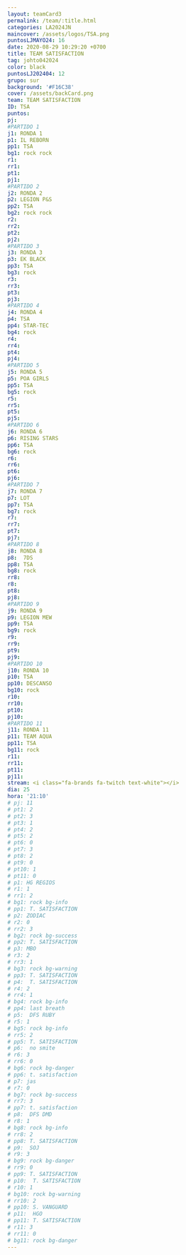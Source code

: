 ```yaml
---
layout: teamCard3
permalink: /team/:title.html
categories: LA2024JN
maincover: /assets/logos/TSA.png
puntosLJMAYO24: 16
date: 2020-08-29 10:29:20 +0700
title: TEAM SATISFACTION
tag: johto042024
color: black
puntosLJ202404: 12
grupo: sur
background: '#F16C38'
cover: /assets/backCard.png
team: TEAM SATISFACTION
ID: TSA
puntos: 
pj: 
#PARTIDO 1
j1: RONDA 1
p1: IL REBORN
pp1: TSA
bg1: rock rock
r1: 
rr1: 
pt1: 
pj1: 
#PARTIDO 2
j2: RONDA 2
p2: LEGION P&S
pp2: TSA
bg2: rock rock
r2: 
rr2: 
pt2: 
pj2: 
#PARTIDO 3
j3: RONDA 3
p3: EK BLACK
pp3: TSA
bg3: rock
r3: 
rr3: 
pt3: 
pj3: 
#PARTIDO 4
j4: RONDA 4
p4: TSA
pp4: STAR-TEC
bg4: rock 
r4: 
rr4: 
pt4: 
pj4:
#PARTIDO 5
j5: RONDA 5
p5: POA GIRLS
pp5: TSA
bg5: rock 
r5: 
rr5: 
pt5: 
pj5: 
#PARTIDO 6
j6: RONDA 6
p6: RISING STARS
pp6: TSA
bg6: rock 
r6: 
rr6: 
pt6: 
pj6: 
#PARTIDO 7
j7: RONDA 7
p7: LOT
pp7: TSA
bg7: rock 
r7: 
rr7: 
pt7: 
pj7: 
#PARTIDO 8
j8: RONDA 8
p8:  7DS
pp8: TSA
bg8: rock 
rr8: 
r8: 
pt8: 
pj8: 
#PARTIDO 9
j9: RONDA 9
p9: LEGION MEW
pp9: TSA
bg9: rock
r9: 
rr9: 
pt9: 
pj9: 
#PARTIDO 10
j10: RONDA 10
p10: TSA
pp10: DESCANSO
bg10: rock 
r10: 
rr10: 
pt10: 
pj10: 
#PARTIDO 11
j11: RONDA 11
p11: TEAM AQUA
pp11: TSA
bg11: rock 
r11: 
rr11: 
pt11: 
pj11: 
stream: <i class="fa-brands fa-twitch text-white"></i>
dia: 25
hora: '21:10'
# pj: 11
# pt1: 2
# pt2: 3
# pt3: 1
# pt4: 2
# pt5: 2
# pt6: 0
# pt7: 3
# pt8: 2
# pt9: 0
# pt10: 1
# pt11: 0
# p1: HG REGIOS
# r1: 1
# rr1: 2
# bg1: rock bg-info
# pp1: T. SATISFACTION
# p2: ZODIAC
# r2: 0
# rr2: 3
# bg2: rock bg-success
# pp2: T. SATISFACTION
# p3: MBO
# r3: 2
# rr3: 1
# bg3: rock bg-warning
# pp3: T. SATISFACTION
# p4:  T. SATISFACTION
# r4: 2
# rr4: 1
# bg4: rock bg-info
# pp4: last breath
# p5:  DFS RUBY
# r5: 1
# bg5: rock bg-info
# rr5: 2
# pp5: T. SATISFACTION
# p6:  no smite
# r6: 3
# rr6: 0
# bg6: rock bg-danger
# pp6: t. satisfaction
# p7: jas
# r7: 0
# bg7: rock bg-success
# rr7: 3
# pp7: t. satisfaction
# p8:  DFS DMD
# r8: 1
# bg8: rock bg-info
# rr8: 2
# pp8: T. SATISFACTION
# p9:  SOJ
# r9: 3
# bg9: rock bg-danger
# rr9: 0
# pp9: T. SATISFACTION
# p10:  T. SATISFACTION
# r10: 1
# bg10: rock bg-warning
# rr10: 2
# pp10: S. VANGUARD
# p11:  HGO
# pp11: T. SATISFACTION
# r11: 3
# rr11: 0
# bg11: rock bg-danger
---
```


